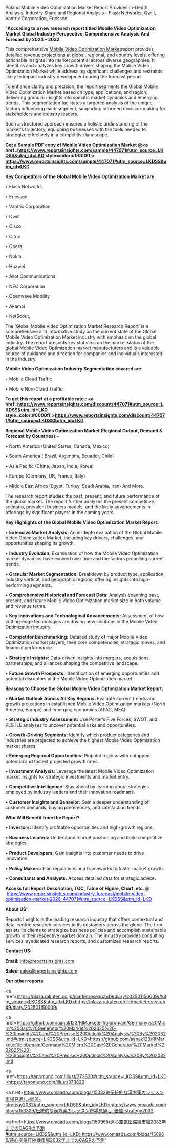 Poland Mobile Video Optimization Market Report Provides In-Depth Analysis, Industry Share and Regional Analysis - Flash Networks, Qwilt, Vantrix Corporation, Ericsson

"<strong>According to a new research report titled Mobile Video Optimization Market Global Industry Perspective, Comprehensive Analysis And Forecast by 2024 – 2032</strong>

This comprehensive <a href=https://www.reportsinsights.com/sample/447071>Mobile Video Optimization Market</a>report provides detailed revenue projections at global, regional, and country levels, offering actionable insights into market potential across diverse geographies. It identifies and analyzes key growth drivers shaping the Mobile Video Optimization Market while addressing significant challenges and restraints likely to impact industry development during the forecast period.

To enhance clarity and precision, the report segments the Global Mobile Video Optimization Market based on type, applications, and region, delivering granular insights into specific market dynamics and emerging trends. This segmentation facilitates a targeted analysis of the unique factors influencing each segment, supporting informed decision-making for stakeholders and industry leaders.

Such a structured approach ensures a holistic understanding of the market's trajectory, equipping businesses with the tools needed to strategize effectively in a competitive landscape.

<strong>Get a Sample PDF copy of Mobile Video Optimization Market </strong><strong>@<a href=https://www.reportsinsights.com/sample/447071#utm_source=LKDSS&utm_id=LKD style=color:#0000ff;> https://www.reportsinsights.com/sample/447071#utm_source=LKDSS&utm_id=LKD</a></strong></font>

<strong>Key Competitors of the Global Mobile Video Optimization Market are:</strong>

‣ Flash Networks

‣ Ericsson

‣ Vantrix Corporation

‣ Qwilt

‣ Cisco

‣ Citrix

‣ Opera

‣ Nokia

‣ Huawei

‣ Allot Communications

‣ NEC Corporation

‣ Openwave Mobility

‣ Akamai

‣ NetScout,

The ‘Global Mobile Video Optimization Market Research Report’ is a comprehensive and informative study on the current state of the Global Mobile Video Optimization Market industry with emphasis on the global industry. The report presents key statistics on the market status of the global Mobile Video Optimization market manufacturers and is a valuable source of guidance and direction for companies and individuals interested in the industry.

<strong>Mobile Video Optimization Industry Segmentation covered are:</strong>

‣ Mobile Cloud Traffic

‣ Mobile Non-Cloud Traffic

<strong>To get this report at a profitable rate.: <a href=https://www.reportsinsights.com/discount/447071#utm_source=LKDSS&utm_id=LKD style=color:#0000ff;>https://www.reportsinsights.com/discount/447071#utm_source=LKDSS&utm_id=LKD</a></strong></font>

<strong>Regional Mobile Video Optimization Market (Regional Output, Demand &amp; Forecast by Countries):-</strong>

• North America (United States, Canada, Mexico)

• South America ( Brazil, Argentina, Ecuador, Chile)

• Asia Pacific (China, Japan, India, Korea)

• Europe (Germany, UK, France, Italy)

• Middle East Africa (Egypt, Turkey, Saudi Arabia, Iran) And More.

The research report studies the past, present, and future performance of the global market. The report further analyzes the present competitive scenario, prevalent business models, and the likely advancements in offerings by significant players in the coming years.

<strong>Key Highlights of the Global Mobile Video Optimization Market Report:</strong>

• <strong>Extensive Market Analysis:</strong> An in-depth evaluation of the Global Mobile Video Optimization Market, including key drivers, challenges, and opportunities shaping its growth.

• <strong>Industry Evolution:</strong> Examination of how the Mobile Video Optimization market dynamics have evolved over time and the factors propelling current trends.

• <strong>Granular Market Segmentation:</strong> Breakdown by product type, application, industry vertical, and geographic regions, offering insights into high-performing segments.

• <strong>Comprehensive Historical and Forecast Data:</strong> Analysis spanning past, present, and future Mobile Video Optimization market size in both volume and revenue terms.

• <strong>Key Innovations and Technological Advancements:</strong> Assessment of how cutting-edge technologies are driving new solutions in the Mobile Video Optimization industry.

• <strong>Competitor Benchmarking:</strong> Detailed study of major Mobile Video Optimization market players, their core competencies, strategic moves, and financial performance.

• <strong>Strategic Insights:</strong> Data-driven insights into mergers, acquisitions, partnerships, and alliances shaping the competitive landscape.

• <strong>Future Growth Prospects:</strong> Identification of emerging opportunities and potential disruptors in the Mobile Video Optimization market.

<strong>Reasons to Choose the Global Mobile Video Optimization Market Report:</strong>

• <strong>Market Outlook Across All Key Regions:</strong> Evaluate current trends and growth projections in established Mobile Video Optimization markets (North America, Europe) and emerging economies (APAC, MEA).

• <strong>Strategic Industry Assessment:</strong> Use Porter’s Five Forces, SWOT, and PESTLE analyses to uncover potential risks and opportunities.

• <strong>Growth-Driving Segments:</strong> Identify which product categories and industries are projected to achieve the highest Mobile Video Optimization market shares.

• <strong>Emerging Regional Opportunities:</strong> Pinpoint regions with untapped potential and fastest projected growth rates.

• <strong>Investment Analysis:</strong> Leverage the latest Mobile Video Optimization market insights for strategic investments and market entry.

• <strong>Competitive Intelligence:</strong> Stay ahead by learning about strategies employed by industry leaders and their innovation roadmaps.

• <strong>Customer Insights and Behavior:</strong> Gain a deeper understanding of customer demands, buying preferences, and satisfaction trends.

<strong>Who Will Benefit from the Report?</strong>

• <strong>Investors:</strong> Identify profitable opportunities and high-growth regions.

• <strong>Business Leaders:</strong> Understand market positioning and build competitive strategies.

• <strong>Product Developers:</strong> Gain insights into customer needs to drive innovation.

• <strong>Policy Makers:</strong> Plan regulations and frameworks to foster market growth.

• <strong>Consultants and Analysts:</strong> Access detailed data for strategic advice.
</ul>
<strong>Access full Report Description, TOC, Table of Figure, Chart, etc. </strong>@  <a href=https://www.reportsinsights.com/industry-forecast/mobile-video-optimization-market-2026-447071#utm_source=LKDSS&utm_id=LKD style=color:#0000ff;>https://www.reportsinsights.com/industry-forecast/mobile-video-optimization-market-2026-447071#utm_source=LKDSS&utm_id=LKD</a></font>

<strong><strong>About US</strong>:</strong>

Reports Insights is the leading research industry that offers contextual and data-centric research services to its customers across the globe. The firm assists its clients to strategize business policies and accomplish sustainable growth in their respective market domain. The industry provides consulting services, syndicated research reports, and customized research reports.

<strong>Contact US:</strong>

<p class=""""><b>Email:</b> <a href=mailto:info@reportsinsights.com>info@reportsinsights.com</a></p>
<p class=""""><b>Sales:</b> <a href=mailto:sales@reportsinsights.com>sales@reportsinsights.com</a></p>

<strong>Our other reports</strong>

<a href=https://plaza.rakuten.co.jp/marketresearch49/diary/202501150009/#utm_source=LKDSS&utm_id=LKD>https://plaza.rakuten.co.jp/marketresearch49/diary/202501150009/</a>

<a href=https://github.com/aanak123/RIMarketer1/blob/main/Germany%20Micro%20Gas%20Generator%20Market%202025%20-%20Insights%20and%20Precise%20Outlook%20Analysis%20By%202032.md#utm_source=LKDSS&utm_id=LKD>https://github.com/aanak123/RIMarketer1/blob/main/Germany%20Micro%20Gas%20Generator%20Market%202025%20-%20Insights%20and%20Precise%20Outlook%20Analysis%20By%202032.md</a>

<a href=https://tanomuno.com/illust/373820#utm_source=LKDSS&utm_id=LKD>https://tanomuno.com/illust/373820</a>

<a href=https://www.omaada.com/blogs/153329/伝統的な漢方薬のレッスン市場見通し-価値-strategy2032#utm_source=LKDSS&utm_id=LKD>https://www.omaada.com/blogs/153329/伝統的な漢方薬のレッスン市場見通し-価値-strategy2032</a>

<a href=https://www.omaada.com/blogs/150965/遠心空気圧縮機市場2032年までのCAGRの予測#utm_source=LKDSS&utm_id=LKD>https://www.omaada.com/blogs/150965/遠心空気圧縮機市場2032年までのCAGRの予測</a>"
